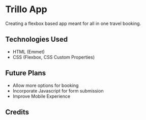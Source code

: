# Trillo App
Creating a flexbox based app meant for all in one travel booking.

## Technologies Used
-  HTML (Emmet)
-  CSS (Flexbox, CSS Custom Properties)

## Future Plans
-  Allow more options for booking
-  Incorporate Javascript for form submission
-  Improve Mobile Experience

## Credits
